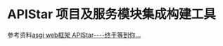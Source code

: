 # APIStar 项目及服务模块集成构建工具

参考资料[asgi web框架 APIStar----终于等到你...](https://zhuanlan.zhihu.com/p/36297606)
